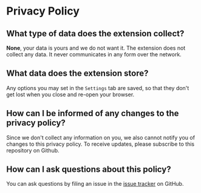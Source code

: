 # Privacy Policy

## What type of data does the extension collect?

**None**, your data is yours and we do not want it. The extension does not collect any data. It never communicates in any form over the network.

## What data does the extension store?

Any options you may set in the `Settings` tab are saved, so that they don't get lost when you close and re-open your browser.

## How can I be informed of any changes to the privacy policy?

Since we don't collect any information on you, we also cannot notify you of changes to this privacy policy. To receive updates, please subscribe to this repository on Github.

## How can I ask questions about this policy?

You can ask questions by filing an issue in the [issue tracker](https://github.com/preactjs/preact-devtools/issues) on GitHub.
